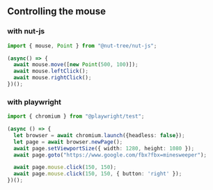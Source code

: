 ## Controlling the mouse

### with nut-js

```typescript
import { mouse, Point } from "@nut-tree/nut-js";

(async() => {
  await mouse.move([new Point(500, 100)]);
  await mouse.leftClick();
  await mouse.rightClick();
})();
```

### with playwright

```typescript
import { chromium } from "@playwright/test";

(async () => {
  let browser = await chromium.launch({headless: false});
  let page = await browser.newPage();
  await page.setViewportSize({ width: 1280, height: 1080 });
  await page.goto("https://www.google.com/fbx?fbx=minesweeper");

  await page.mouse.click(150, 150);
  await page.mouse.click(150, 150, { button: 'right' });
})();
```
